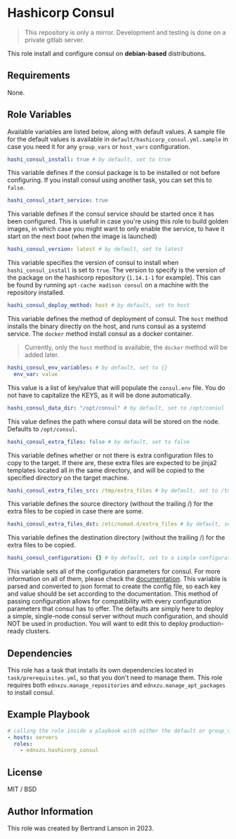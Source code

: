 Hashicorp Consul
=========
> This repository is only a mirror. Development and testing is done on a private gitlab server.

This role install and configure consul on **debian-based** distributions.

Requirements
------------

None.

Role Variables
--------------
Available variables are listed below, along with default values. A sample file for the default values is available in `default/hashicorp_consul.yml.sample` in case you need it for any `group_vars` or `host_vars` configuration.

```yaml
hashi_consul_install: true # by default, set to true
```
This variable defines if the consul package is to be installed or not before configuring. If you install consul using another task, you can set this to `false`.

```yaml
hashi_consul_start_service: true
```
This variable defines if the consul service should be started once it has been configured. This is usefull in case you're using this role to build golden images, in which case you might want to only enable the service, to have it start on the next boot (when the image is launched)

```yaml
hashi_consul_version: latest # by default, set to latest
```
This variable specifies the version of consul to install when `hashi_consul_install` is set to `true`. The version to specify is the version of the package on the hashicorp repository (`1.14.1-1` for example). This can be found by running `apt-cache madison consul` on a machine with the repository installed.

```yaml
hashi_consul_deploy_method: host # by default, set to host
```
This variable defines the method of deployment of consul. The `host` method installs the binary directly on the host, and runs consul as a systemd service. The `docker` method install consul as a docker container.
> Currently, only the `host` method is available, the `docker` method will be added later.

```yaml
hashi_consul_env_variables: # by default, set to {}
  env_var: value
```
This value is a list of key/value that will populate the `consul.env` file. You do not have to capitalize the KEYS, as it will be done automatically.

```yaml
hashi_consul_data_dir: "/opt/consul" # by default, set to /opt/consul
```
This value defines the path where consul data will be stored on the node. Defaults to `/opt/consul`.

```yaml
hashi_consul_extra_files: false # by default, set to false
```
This variable defines whether or not there is extra configuration files to copy to the target. If there are, these extra files are expected to be jinja2 templates located all in the same directory, and will be copied to the specified directory on the target machine.

```yaml
hashi_consul_extra_files_src: /tmp/extra_files # by default, set to /tmp/extra_files
```
This variable defines the source directory (without the trailing /) for the extra files to be copied in case there are some.

```yaml
hashi_consul_extra_files_dst: /etc/nomad.d/extra_files # by default, set to /etc/nomad.d/extra_files
```
This variable defines the destination directory (without the trailing /) for the extra files to be copied.

```yaml
hashi_consul_configuration: {} # by default, set to a simple configuration
```
This variable sets all of the configuration parameters for consul. For more information on all of them, please check the [documentation](https://developer.hashicorp.com/consul/docs/agent/config/config-files). This variable is parsed and converted to json format to create the config file, so each key and value should be set according to the documentation. This method of passing configuration allows for compatibility with every configuration parameters that consul has to offer. The defaults are simply here to deploy a simple, single-node consul server without much configuration, and should NOT be used in production. You will want to edit this to deploy production-ready clusters.

Dependencies
------------

This role has a task that installs its own dependencies located in `task/prerequisites.yml`, so that you don't need to manage them. This role requires both `ednxzu.manage_repositories` and `ednxzu.manage_apt_packages` to install consul.

Example Playbook
----------------

```yaml
# calling the role inside a playbook with either the default or group_vars/host_vars
- hosts: servers
  roles:
    - ednxzu.hashicorp_consul
```

License
-------

MIT / BSD

Author Information
------------------

This role was created by Bertrand Lanson in 2023.